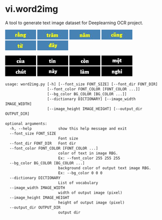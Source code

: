 # vi.word2img

A tool to generate text image dataset for Deeplearning OCR project.

![](images/rang.jpg) ![](images/tram.jpg) ![](images/nam.jpg) ![](images/cung.jpg) ![](images/tu.jpg)  ![](images/day.jpg)

![](images/cua.jpg) ![](images/tin.jpg) ![](images/con2.jpg) ![](images/mot.jpg) ![](images/chut.jpg) ![](images/nay.jpg) ![](images/lam.jpg) ![](images/nghi.jpg)

```
usage: word2img.py [-h] [--font_size FONT_SIZE] [--font_dir FONT_DIR]
                   [--font_color FONT_COLOR [FONT_COLOR ...]]
                   [--bg_color BG_COLOR [BG_COLOR ...]]
                   [--dictionary DICTIONARY] [--image_width IMAGE_WIDTH]
                   [--image_height IMAGE_HEIGHT] [--output_dir OUTPUT_DIR]

optional arguments:
  -h, --help            show this help message and exit
  --font_size FONT_SIZE
                        Font size
  --font_dir FONT_DIR   Font dir
  --font_color FONT_COLOR [FONT_COLOR ...]
                        color of text in image RBG.
                        Ex: --font_color 255 255 255
  --bg_color BG_COLOR [BG_COLOR ...]
                        background color of output text image RBG.
                        Ex: --bg_color 0 0 0
  --dictionary DICTIONARY
                        List of vocabulary
  --image_width IMAGE_WIDTH
                        width of output image (pixel)
  --image_height IMAGE_HEIGHT
                        height of output image (pixel)
  --output_dir OUTPUT_DIR
                        output dir
```                        
